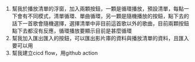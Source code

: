 1. 幫我於播放清單的浮窗，加入兩顆按鈕，一顆是循環播放，預設清單，每點一下會有不同模式，清單循環、單曲循環，另一顆是隨機播放的按鈕，點下去的話下一首歌會隨機選擇，選擇清單中非目前這首歌以外的歌曲，目前兩顆按鈕點下去都沒有反應，循環播放要顯示目前是甚麼循環
2. 幫我加入匯出匯入的按鈕，可以匯出影片庫的資料與播放清單的資料，且匯入要可以用
3. 幫我建立cicd flow，用github action
